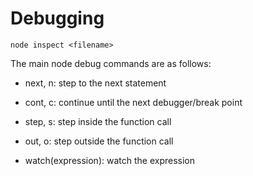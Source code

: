 # Debugging

    node inspect <filename>


The main node debug commands are as follows:

* next, n: step to the next statement

* cont, c: continue until the next debugger/break point

* step, s: step inside the function call

* out, o: step outside the function call

* watch(expression): watch the expression